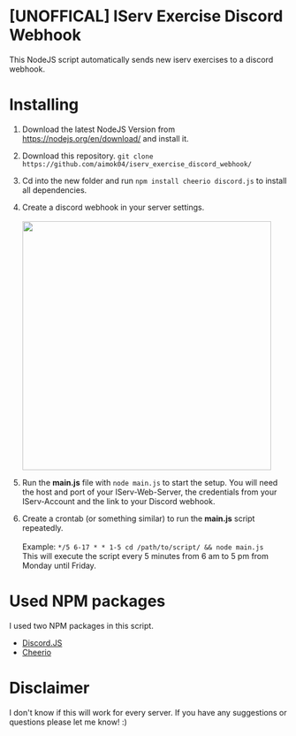 # [UNOFFICAL] IServ Exercise Discord Webhook
This NodeJS script automatically sends new iserv exercises to a discord webhook.

# Installing
  1. Download the latest NodeJS Version from https://nodejs.org/en/download/ and install it.
  2. Download this repository. `git clone https://github.com/aimok04/iserv_exercise_discord_webhook/`
  3. Cd into the new folder and run `npm install cheerio discord.js` to install all dependencies.
  4. Create a discord webhook in your server settings.<br><br>
    <img src="https://media.giphy.com/media/N59N9NJI6SVhegfWph/giphy.gif" width="450"></img>


  5. Run the **main.js** file with `node main.js` to start the setup. You will need the host and port of your IServ-Web-Server, the credentials from your IServ-Account and the link to your Discord webhook.
  6. Create a crontab (or something similar) to run the **main.js** script repeatedly.
<br><br>Example: `*/5 6-17 * * 1-5 cd /path/to/script/ && node main.js`<br>
This will execute the script every 5 minutes from 6 am to 5 pm from Monday until Friday.

# Used NPM packages
I used two NPM packages in this script.
* [Discord.JS](https://github.com/discordjs/discord.js)
* [Cheerio](https://github.com/cheeriojs/cheerio)

# Disclaimer
I don't know if this will work for every server. If you have any suggestions or questions please let me know! :)
